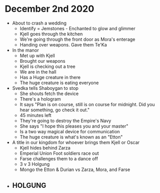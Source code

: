 # December 2nd 2020
- About to crash a wedding
	- Identify = Jemstones - Enchanted to glow and glimmer
	- Kjell goes through the kitchen
	- We're going through the front door as Mora's enterage 
	- Handing over weapons. Gave them Te'Ka
- In the manor
	- Met up with Kjell
	- Brought our weapons
	- Kjell is checking out a tree
	- We are in the hall
	- Has a Huge creature in there
	- The huge creature is eating everyone
- Svedka tells Shaboygan to stop
	- She shouts fetch the device 
	- There's a hologram
	- It says "Plan is on course, still is on course for midnight. Did you hear something, go check it out." 
	- 45 minutes left
	- They're going to destroy the Empire's Navy
	- She says "I hope this pleases you and your master" 
	- Is a two way magical device for communication
	- The huge creature is what's known as an "Etton"
- A title in our kingdom for whoever brings them Kjell or Oscar
	- Kjell hides behind Zarza
	- Emperial Union Foot soldiers race out
	- Farse challenges them to a dance off
	- 3 v 3 Holgung
	- Mongo the Etton & Durian vs Zarza, Mora, and Farse 
- HOLGUNG 
	- 